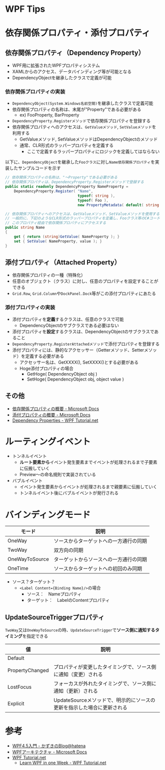 # WPF Tips

# 依存関係プロパティ・添付プロパティ

## 依存関係プロパティ（Dependency Property）

- WPF用に拡張されたWPFプロパティシステム
- XAMLからのアクセス、データバインディング等が可能となる
- DependencyObjectを継承したクラスで定義が可能

### 依存関係プロパティの実装

- `DependencyObject(System.Windows名前空間)`を継承したクラスで定義可能
- 依存関係プロパティの名称は、末尾が"Property"である必要がある
    - ex) FooProperty, BarProperty
- `DependencyProperty.Registerメソッド`で依存関係プロパティを登録する
- 依存関係プロパティへのアクセスは、`GetValueメソッド`, `SetValueメソッド`を利用する
    - GetValueメソッド, SetValueメソッドはDependencyObjectのメソッド
    - 通常、CLR形式のラッパープロパティを定義する
        - ここで定義するラッパープロパティにロジックを定義してはならない


以下に、`DependencyObject`を継承した`Fooクラス`に対し`Name依存関係プロパティ`を実装したサンプルコードを示す

```cs
// 依存関係プロパティの名称は、"～Property"である必要がある
// 依存関係プロパティは、DependencyProperty.Registerメソッドで登録する
public static readonly DependencyProperty NameProperty =
    DependencyProperty.Register( "Name",
                                 typeof( string ),
                                 typeof( Foo ),
                                 new PropertyMetadata( default( string ) ) );

// 依存関係プロパティへのアクセスは、GetValueメソッド、SetValueメソッドを使用する
// 一般的に、下記のようなCLR形式のラッパープロパティを定義し、Fooクラス等のC#コードからは
// このプロパティ経由で依存関係プロパティにアクセスする
public string Name
{
    get { return (string)GetValue( NameProperty ); }
    set { SetValue( NameProperty, value ); }
}
```

## 添付プロパティ（Attached Property）

- 依存関係プロパティの一種（特殊化）
- 任意のオブジェクト（クラス）に対し、任意のプロパティを設定することができる
- `Grid.Row`, `Grid.Column`や`DockPanel.Dock`等がこの添付プロパティにあたる

### 添付プロパティの実装

- 添付プロパティを**定義**するクラスは、任意のクラスで可能
    - DependencyObjectのサブクラスである必要はない
- 添付プロパティを**設定**するクラスは、DependencyObjectのサブクラスであること
- `DependencyProperty.RegisterAttachedメソッド`で添付プロパティを登録する
- 添付プロパティには、静的なアクセッサー（Getterメソッド、Setterメソッド）を定義する必要がある
    - アクセッサー名は、GetXXXX(), SetXXXX()とする必要がある
    - Hoge添付プロパティの場合
        - GetHoge( DependencyObject obj )
        - SetHoge( DependencyObject obj, object value )

## その他

- [依存関係プロパティの概要 - Microsoft Docs](https://docs.microsoft.com/ja-jp/dotnet/framework/wpf/advanced/dependency-properties-overview)
- [添付プロパティの概要 - Microsoft Docs](https://docs.microsoft.com/ja-jp/dotnet/framework/wpf/advanced/attached-properties-overview)
- [Dependency Properties - WPF Tutorial.net](http://www.wpftutorial.net/DependencyProperties.html)

# ルーティングイベント

- トンネルイベント
    - **ルート要素から**イベント発生要素までイベントが処理されるまで子要素に伝搬していく
    - Preview～の命名規則で実装されている
- バブルイベント
    - イベント発生要素からイベントが処理されるまで親要素に伝搬していく
    - トンネルイベント後にバブルイベントが発行される

# バインディングモード

|モード|説明|
|---|---|
|OneWay|ソースからターゲットへの一方通行の同期|
|TwoWay|双方向の同期|
|OneWayToSource|ターゲットからソースへの一方通行の同期|
|OneTime|ソースからターゲットへの初回のみ同期|

-  ソース？ターゲット？
    - `<Label Content={Binding Name}/>`の場合
        - ソース：　Nameプロパティ
        - ターゲット：　LabelのContentプロパティ

## UpdateSourceTriggerプロパティ

`TwoWay`又は`OneWayToSource`の時、`UpdateSourceTrigger`で**ソース側に通知するタイミング**を指定できる

|値|説明|
|---|---|
|Default||
|PropertyChanged|プロパティが変更したタイミングで、ソース側に通知（変更）される|
|LostFocus|フォーカスが外れたタイミングで、ソース側に通知（更新）される|
|Explicit|UpdateSourceメソッドで、明示的にソースの更新を指示した場合に更新される|


# 参考

- [WPF4.5入門 - かずきのBlog@hatena](https://blog.okazuki.jp/entry/2014/12/27/200015)
- [WPFアーキテクチャ - Microsoft Docs](https://docs.microsoft.com/ja-jp/dotnet/framework/wpf/advanced/wpf-architecture)
- [WPF Tutorial.net](http://www.wpftutorial.net/Home.html)
    - [Learn WPF in one Week - WPF Tutorial.net](http://www.wpftutorial.net/LearnWPFin14Days.html)
